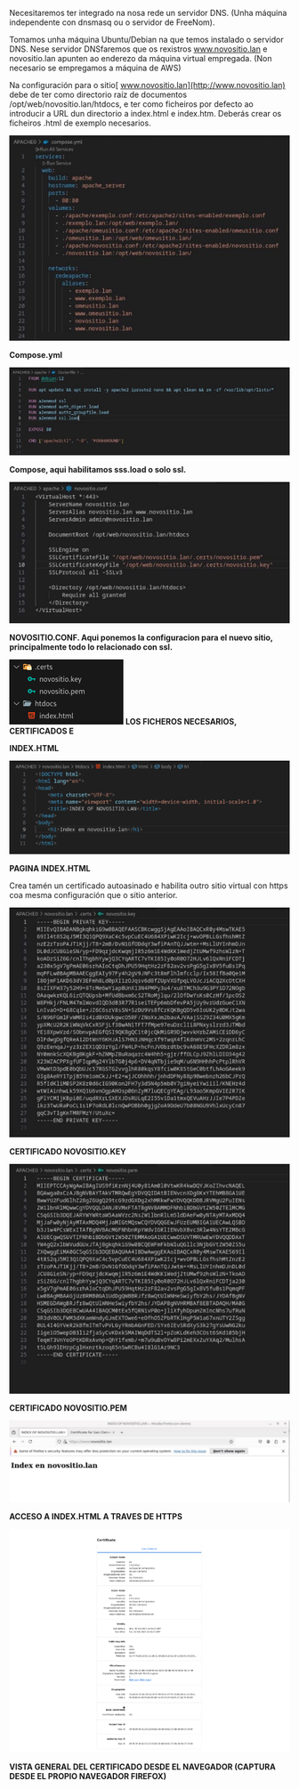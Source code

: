 ﻿Necesitaremos ter integrado na nosa rede un servidor DNS. (Unha máquina independente con dnsmasq ou o servidor de FreeNom). 

Tomamos unha máquina Ubuntu/Debian na que temos instalado o servidor DNS. Nese servidor DNSfaremos que os rexistros www.novositio.lan e novositio.lan apunten ao enderezo da máquina virtual empregada. (Non necesario se empregamos a máquina de AWS) 

Na configuración para o sitio[ www.novositio.lan](http://www.novositio.lan) debe de ter como directorio raíz de documentos /opt/web/novositio.lan/htdocs, e ter como ficheiros por defecto ao introducir a URL dun directorio a index.html e index.htm. Deberás crear os ficheiros .html de exemplo necesarios. 

![](Aspose.Words.f57b6227-864e-44f7-826d-7985ef9a2964.001.jpeg)

**Compose.yml** 

![](Aspose.Words.f57b6227-864e-44f7-826d-7985ef9a2964.002.jpeg)

**Compose, aqui habilitamos sss.load o solo ssl.** 

![](Aspose.Words.f57b6227-864e-44f7-826d-7985ef9a2964.003.jpeg)

**NOVOSITIO.CONF. Aqui ponemos la configuracion para el nuevo sitio, principalmente todo lo relacionado con ssl.** 

![](Aspose.Words.f57b6227-864e-44f7-826d-7985ef9a2964.004.png) **LOS FICHEROS NECESARIOS, CERTIFICADOS E** 

**INDEX.HTML** 

![](Aspose.Words.f57b6227-864e-44f7-826d-7985ef9a2964.005.png)

**PAGINA INDEX.HTML** 

Crea tamén un certificado autoasinado e habilita outro sitio virtual con https coa mesma configuración que o sitio anterior. 

![](Aspose.Words.f57b6227-864e-44f7-826d-7985ef9a2964.006.jpeg)

**CERTIFICADO NOVOSITIO.KEY** 

![](Aspose.Words.f57b6227-864e-44f7-826d-7985ef9a2964.007.jpeg)

**CERTIFICADO NOVOSITIO.PEM** 

![](Aspose.Words.f57b6227-864e-44f7-826d-7985ef9a2964.008.jpeg)

**ACCESO A INDEX.HTML A TRAVES DE HTTPS** 

![](Aspose.Words.f57b6227-864e-44f7-826d-7985ef9a2964.009.png)

**VISTA GENERAL DEL CERTIFICADO DESDE EL NAVEGADOR (CAPTURA DESDE EL PROPIO NAVEGADOR FIREFOX)** 
